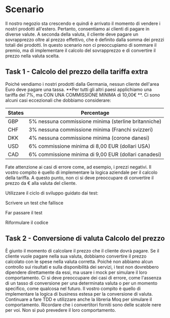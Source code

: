 # Scenario
Il nostro negozio sta crescendo e quindi è arrivato il momento di vendere i nostri prodotti all'estero. Pertanto, consentiamo ai clienti di pagare in diverse valute. A seconda della valuta, il cliente deve pagare un sovrapprezzo oltre al prezzo effettivo, che è definito dalla somma dei prezzi totali dei prodotti. In questo scenario non ci preoccupiamo di sommare il premio, ma di implementare il calcolo del sovrapprezzo e di convertire il prezzo nella valuta scelta.
 
## Task 1 - Calcolo del prezzo della tariffa extra
Poiché vendiamo i nostri prodotti dalla Germania, nessun cliente dell'area Euro deve pagare una tassa. **Per tutti gli altri paesi applichiamo una tariffa del 7%, ma CON UNA COMMISSIONE MINIMA di 10,00€ **. Ci sono alcuni casi eccezionali che dobbiamo considerare:

| States  |  Percentage  |
|---|---|
| GBP | 5% nessuna commissione minima (sterline britanniche)  |
| CHF | 3% nessuna commissione minima (Franchi svizzeri) |
| DKK | 4% nessuna commissione minima (corone danesi)  |
| USD | 6% commissione minima di 8,00 EUR (dollari USA)  |
| CAD | 6% commissione minima di 9,00 EUR (dollari canadesi) |

Fate attenzione ai casi di errore come, ad esempio, i prezzi negativi.
Il vostro compito è quello di implementare la logica aziendale per il calcolo della tariffa. A questo punto, non ci si deve preoccupare di convertire il prezzo da €  alla valuta del cliente.

Utilizzare il ciclo di sviluppo guidato dai test:

Scrivere un test che fallisce

Far passare il test

Riformulare il codice

## Task 2 - Conversione di valuta Calcolo del prezzo
È giunto il momento di calcolare il prezzo che il cliente dovrà pagare. Se il cliente vuole pagare nella sua valuta, dobbiamo convertire il prezzo calcolato con le spese nella valuta corretta.
Poiché non abbiamo alcun controllo sui risultati e sulla disponibilità dei servizi, i test non dovrebbero dipendere direttamente da essi, ma usare i mock per simulare il loro comportamento.
Ci si deve preoccupare dei casi di errore, come l'assenza di un tasso di conversione per una determinata valuta o per un momento specifico, come qualcosa nel futuro.
Il vostro compito è quello di implementare la logica di business estesa per la conversione di valuta. Continuare a fare TDD e utilizzare anche la libreria Moq per simulare il comportamento. Ricordare che i convertitori forniti sono delle scatole nere per voi. Non si può prevedere il loro comportamento.
